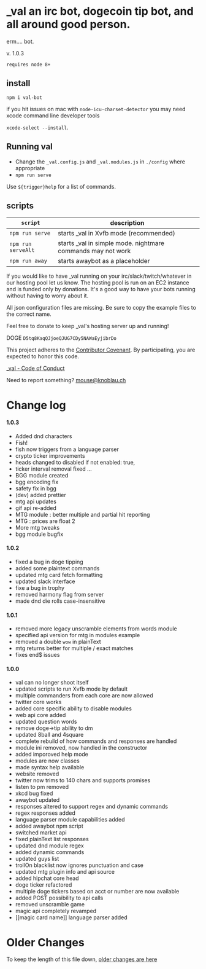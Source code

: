  # _val an irc bot, dogecoin tip bot, and all around good person.

erm.... bot.

v. 1.0.3

`requires node 8+`

## install

```
npm i val-bot
```

if you hit issues on mac with `node-icu-charset-detector` you may need xcode command line developer tools

`xcode-select --install`.

## Running val

+ Change the `_val.config.js` and `_val.modules.js` in `./config` where appropriate
+ `npm run serve`

Use `${trigger}help` for a list of commands.


## scripts


| `script` | description |
|----------|-------------|
| `npm run serve` | starts _val in Xvfb mode (recommended) |
| `npm run serveAlt` | starts _val in simple mode. nightmare commands may not work |
| `npm run away` | starts awaybot as a placeholder |



 If you would like to have _val running on your irc/slack/twitch/whatever in our hosting pool let us know.  The hosting pool is run on an EC2 instance and is funded only by donations.  It's a good way to have your bots running without having to worry about it.

All json configuration files are missing.  Be sure to copy the example files to the correct name.

 Feel free to donate to keep _val's hosting server up and running!

DOGE `D5tq8KaqQJjoeQJUG7CDy5NAWaEyjibrDo`

This project adheres to the [Contributor Covenant](http://contributor-covenant.org/). By participating, you are expected to honor this code.

 [_val - Code of Conduct](https://github.com/mousemke/_val/blob/master/CODE_OF_CONDUCT.md)

Need to report something? [mouse@knoblau.ch](mailto:mouse@knoblau.ch)


Change log
==========

#### 1.0.3

+ Added dnd characters
+ Fish!
+ fish now triggers from a language parser
+ crypto ticker improvements
+ heads changed to disabled if not enabled: true,
+ ticker interval removal fixed …
+ BGG module created
+ bgg encoding fix
+ safety fix in bgg
+ (dev) added prettier
+ mtg api updates
+ gif api re-added
+ MTG module : better multiple and partial hit reporting
+ MTG : prices are float 2
+ More mtg tweaks
+ bgg module bugfix


#### 1.0.2

+ fixed a bug in doge tipping
+ added some plaintext commands
+ updated mtg card fetch formatting
+ updated slack interface
+ fixe a bug in trophy
+ removed harmony flag from server
+ made dnd die rolls case-insensitive


#### 1.0.1

+ removed more legacy unscramble elements from words module
+ specified api version for mtg in modules example
+ removed a double `wow` in plainText
+ mtg returns better for multiple / exact matches
+ fixes end$ issues


#### 1.0.0

+ val can no longer shoot itself
+ updated scripts to run Xvfb mode by default
+ multiple commanders from each core are now allowed
+ twitter core works
+ added core specific ability to disable modules
+ web api core added
+ updated question words
+ remove doge->tip ability to dm
+ updated 8ball and 4square
+ complete rebuild of how commands and responses are handled
+ module ini removed, now handled in the constructor
+ added imporoved help mode
+ modules are now classes
+ made syntax help available
+ website removed
+ twitter now trims to 140 chars and supports promises
+ listen to pm removed
+ xkcd bug fixed
+ awaybot updated
+ responses altered to support regex and dynamic commands
+ regex responses added
+ language parser module capabilities added
+ added awaybot npm script
+ switched market api
+ fixed plainText list responses
+ updated dnd module regex
+ added dynamic commands
+ updated guys list
+ trollOn blacklist now ignores punctuation and case
+ updated mtg plugin info and api source
+ added hipchat core head
+ doge ticker refactored
+ multiple doge tickers based on acct or number are now available
+ added POST possibility to api calls
+ removed unscramble game
+ magic api completely revamped
+ [[magic card name]] language parser added



Older Changes
=============

To keep the length of this file down, [older changes are here](./older_changes.md)

